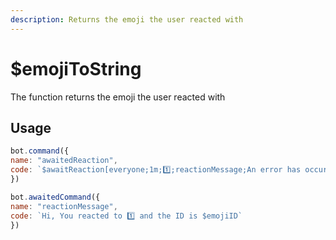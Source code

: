 ```yaml
---
description: Returns the emoji the user reacted with
---
```


# $emojiToString

The function returns the emoji the user reacted with

## Usage

```javascript
bot.command({
name: "awaitedReaction",
code: `$awaitReaction[everyone;1m;1️⃣;reactionMessage;An error has occured`
})

bot.awaitedCommand({
name: "reactionMessage",
code: `Hi, You reacted to 1️⃣ and the ID is $emojiID`
})
```

